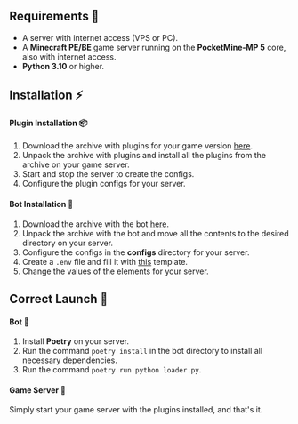 ## Requirements 🔌
- A server with internet access (VPS or PC).
- A **Minecraft PE/BE** game server running on the **PocketMine-MP 5** core, also with internet access.
- **Python 3.10** or higher.

## Installation ⚡

#### Plugin Installation 📦
1. Download the archive with plugins for your game version [here](https://github.com/Taskov1ch/TelegramMC/releases).
2. Unpack the archive with plugins and install all the plugins from the archive on your game server.
3. Start and stop the server to create the configs.
4. Configure the plugin configs for your server.

#### Bot Installation 🤖
1. Download the archive with the bot [here](https://github.com/Taskov1ch/TelegramMC/releases).
2. Unpack the archive with the bot and move all the contents to the desired directory on your server.
3. Configure the configs in the **configs** directory for your server.
4. Create a `.env` file and fill it with [this](env_template.md) template.
5. Change the values of the elements for your server.

## Correct Launch 🚀

#### Bot 🤖
1. Install **Poetry** on your server.
2. Run the command `poetry install` in the bot directory to install all necessary dependencies.
3. Run the command `poetry run python loader.py`.

#### Game Server 🔑
Simply start your game server with the plugins installed, and that's it.
